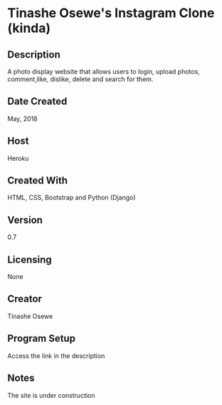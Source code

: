 # Tinashe Osewe's Instagram Clone (kinda)

## Description
A photo display website that allows users to login, upload photos, comment,like, dislike, delete and search for them.

## Date Created
May, 2018

## Host
Heroku

## Created With
HTML, CSS, Bootstrap and Python (Django)

## Version
0.7

## Licensing
None

## Creator
Tinashe Osewe

## Program Setup
Access the link in the description

## Notes
The site is under construction